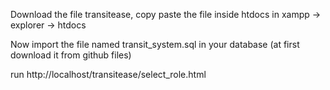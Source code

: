 Download the file transitease, copy paste the file inside htdocs in xampp ->  explorer -> htdocs 

Now import the file named transit_system.sql in your database (at first download it from github files) 

run http://localhost/transitease/select_role.html
